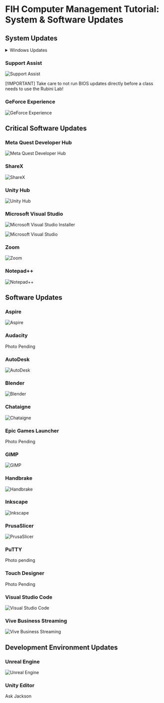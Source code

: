 # FIH Computer Management Tutorial: System & Software Updates

## System Updates

<details>
<summary>Windows Updates</summary>
<br>
<img src="/UpdateScreenshots/WindowsUpdate.png" alt="Windows Update"> Windows Update </img>
</details>

### Support Assist

![Support Assist](/UpdateScreenshots/SupportAssist.png)

[!IMPORTANT]
Take care to not run BIOS updates directly before a class needs to use the Rubini Lab!

### GeForce Experience

![GeForce Experience](/UpdateScreenshots/NVIDIA_GeForce_Experience.png)

## Critical Software Updates

### Meta Quest Developer Hub

![Meta Quest Developer Hub](/UpdateScreenshots/Meta_Quest_Developer_Hub.png)

### ShareX

![ShareX](/UpdateScreenshots/ShareX.png)

### Unity Hub

![Unity Hub](/UpdateScreenshots/Unity_Hub.png)

### Microsoft Visual Studio

![Microsoft Visual Studio Installer](/UpdateScreenshots/VisualStudio_Installer.png)

![Microsoft Visual Studio](/UpdateScreenshots/VisualStudio.png)

### Zoom

![Zoom](/UpdateScreenshots/Zoom.png)

### Notepad++

![Notepad++](/UpdateScreenshots/Notepad++.png)

## Software Updates

### Aspire

![Aspire](/UpdateScreenshots/Aspire.png)

### Audacity

Photo Pending

### AutoDesk

![AutoDesk](/UpdateScreenshots/AutodeskAccess.png)

### Blender

![Blender](/UpdateScreenshots/blender.png)

### Chataigne 

![Chataigne](/UpdateScreenshots/Chataigne.png)

### Epic Games Launcher

Photo Pending

### GIMP

![GIMP](/UpdateScreenshots/Gimp.png)

### Handbrake

![Handbrake](/UpdateScreenshots/Handbrake.png)

### Inkscape

![Inkscape](/UpdateScreenshots/inkscape.png)

### PrusaSlicer

![PrusaSlicer](/UpdateScreenshots/PrusaSlicer.png)

### PuTTY

Photo pending

### Touch Designer

Photo Pending

### Visual Studio Code

![Visual Studio Code](/UpdateScreenshots/VSC.png)

### Vive Business Streaming

![Vive Business Streaming](/UpdateScreenshots/ViveStreamingHub.png)

## Development Environment Updates

### Unreal Engine

![Unreal Engine](/UpdateScreenshots/EpicGames.png)

### Unity Editor

Ask Jackson

